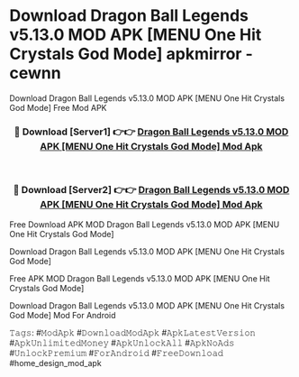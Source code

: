 # Download Dragon Ball Legends v5.13.0 MOD APK [MENU One Hit Crystals God Mode] apkmirror - cewnn
Download Dragon Ball Legends v5.13.0 MOD APK [MENU One Hit Crystals God Mode] Free Mod APK

<div align="center">
<h3>🔴 Download [Server1] 👉👉 <a href="https://apk-comot.site?title=Dragon_Ball_Legends_v5.13.0_MOD_APK_[MENU_One_Hit_Crystals_God_Mode]">Dragon Ball Legends v5.13.0 MOD APK [MENU One Hit Crystals God Mode] Mod Apk</a></h3><br>

<h3>🔴 Download [Server2] 👉👉 <a href="https://apk-comot.site?title=Dragon_Ball_Legends_v5.13.0_MOD_APK_[MENU_One_Hit_Crystals_God_Mode]">Dragon Ball Legends v5.13.0 MOD APK [MENU One Hit Crystals God Mode] Mod Apk</a></h3>
</div>


Free Download APK MOD Dragon Ball Legends v5.13.0 MOD APK [MENU One Hit Crystals God Mode]

Download Dragon Ball Legends v5.13.0 MOD APK [MENU One Hit Crystals God Mode] 

Free APK MOD Dragon Ball Legends v5.13.0 MOD APK [MENU One Hit Crystals God Mode] 

Download Dragon Ball Legends v5.13.0 MOD APK [MENU One Hit Crystals God Mode] Mod For Android

𝚃𝚊𝚐𝚜: #𝙼𝚘𝚍𝙰𝚙𝚔 #𝙳𝚘𝚠𝚗𝚕𝚘𝚊𝚍𝙼𝚘𝚍𝙰𝚙𝚔 #𝙰𝚙𝚔𝙻𝚊𝚝𝚎𝚜𝚝𝚅𝚎𝚛𝚜𝚒𝚘𝚗 #𝙰𝚙𝚔𝚄𝚗𝚕𝚒𝚖𝚒𝚝𝚎𝚍𝙼𝚘𝚗𝚎𝚢 #𝙰𝚙𝚔𝚄𝚗𝚕𝚘𝚌𝚔𝙰𝚕𝚕 #𝙰𝚙𝚔𝙽𝚘𝙰𝚍𝚜 #𝚄𝚗𝚕𝚘𝚌𝚔𝙿𝚛𝚎𝚖𝚒𝚞𝚖 #𝙵𝚘𝚛𝙰𝚗𝚍𝚛𝚘𝚒𝚍 #𝙵𝚛𝚎𝚎𝙳𝚘𝚠𝚗𝚕𝚘𝚊𝚍 #home_design_mod_apk